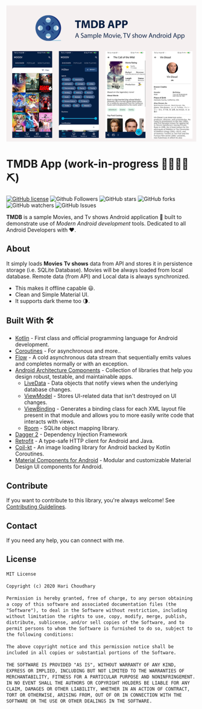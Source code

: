 ![](media/header.png)

# TMDB App (work-in-progress 👷🔧️👷‍♀️⛏)

[![GitHub license](https://img.shields.io/badge/License-MIT-blue.svg)](LICENSE)
![Github Followers](https://img.shields.io/github/followers/HariKulhari06?label=Follow&style=social)
![GitHub stars](https://img.shields.io/github/stars/HariKulhari06/tmdb_app?style=social)
![GitHub forks](https://img.shields.io/github/forks/HariKulhari06/tmdb_app?style=social)
![GitHub watchers](https://img.shields.io/github/watchers/HariKulhari06/tmdb_app?style=social)
![GitHub Issues](https://img.shields.io/github/issues/HariKulhari06/tmdb_app?style=social)

**TMDB** is a sample Movies, and Tv shows Android application 📱 built to demonstrate use of *Modern Android development* tools. Dedicated to all Android Developers with ❤️.


## About
It simply loads **Movies** **Tv shows** data from API and stores it in persistence storage (i.e. SQLite Database). Movies will be always loaded from local database. Remote data (from API) and Local data is always synchronized.
- This makes it offline capable 😃. 
- Clean and Simple Material UI.
- It supports dark theme too 🌗.


## Built With 🛠
- [Kotlin](https://kotlinlang.org/) - First class and official programming language for Android development.
- [Coroutines](https://kotlinlang.org/docs/reference/coroutines-overview.html) - For asynchronous and more..
- [Flow](https://kotlin.github.io/kotlinx.coroutines/kotlinx-coroutines-core/kotlinx.coroutines.flow/-flow/) - A cold asynchronous data stream that sequentially emits values and completes normally or with an exception.
- [Android Architecture Components](https://developer.android.com/topic/libraries/architecture) - Collection of libraries that help you design robust, testable, and maintainable apps.
  - [LiveData](https://developer.android.com/topic/libraries/architecture/livedata) - Data objects that notify views when the underlying database changes.
  - [ViewModel](https://developer.android.com/topic/libraries/architecture/viewmodel) - Stores UI-related data that isn't destroyed on UI changes. 
  - [ViewBinding](https://developer.android.com/topic/libraries/view-binding) - Generates a binding class for each XML layout file present in that module and allows you to more easily write code that interacts with views.
  - [Room](https://developer.android.com/topic/libraries/architecture/room) - SQLite object mapping library.
- [Dagger 2](https://dagger.dev/) - Dependency Injection Framework
- [Retrofit](https://square.github.io/retrofit/) - A type-safe HTTP client for Android and Java.
- [Coil-kt](https://coil-kt.github.io/coil/) - An image loading library for Android backed by Kotlin Coroutines.
- [Material Components for Android](https://github.com/material-components/material-components-android) - Modular and customizable Material Design UI components for Android.

## Contribute
If you want to contribute to this library, you're always welcome!
See [Contributing Guidelines](CONTRIBUTING.md). 

## Contact
If you need any help, you can connect with me.

## License
```
MIT License

Copyright (c) 2020 Hari Choudhary

Permission is hereby granted, free of charge, to any person obtaining a copy of this software and associated documentation files (the "Software"), to deal in the Software without restriction, including without limitation the rights to use, copy, modify, merge, publish, distribute, sublicense, and/or sell copies of the Software, and to permit persons to whom the Software is furnished to do so, subject to the following conditions:

The above copyright notice and this permission notice shall be included in all copies or substantial portions of the Software.

THE SOFTWARE IS PROVIDED "AS IS", WITHOUT WARRANTY OF ANY KIND, EXPRESS OR IMPLIED, INCLUDING BUT NOT LIMITED TO THE WARRANTIES OF MERCHANTABILITY, FITNESS FOR A PARTICULAR PURPOSE AND NONINFRINGEMENT. IN NO EVENT SHALL THE AUTHORS OR COPYRIGHT HOLDERS BE LIABLE FOR ANY CLAIM, DAMAGES OR OTHER LIABILITY, WHETHER IN AN ACTION OF CONTRACT, TORT OR OTHERWISE, ARISING FROM, OUT OF OR IN CONNECTION WITH THE SOFTWARE OR THE USE OR OTHER DEALINGS IN THE SOFTWARE.
```
